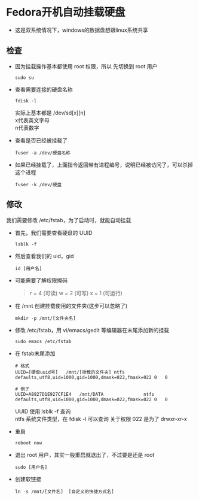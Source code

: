 # Fedora开机自动挂载硬盘

* 这是双系统情况下，windows的数据盘想跟linux系统共享

## 检查

* 因为挂载操作基本都使用 root 权限，所以 先切换到 root 用户

    ```shell {.line-numbers}
    sudo su
    ```

* 查看需要连接的硬盘名称

    ```shell {.line-numbers}
    fdisk -l
    ```

    实际上基本都是 /dev/sd[x][n]\
    x代表英文字母\
    n代表数字

* 查看是否已经被挂载了

    ```shell {.line-numbers}
    fuser -a /dev/硬盘名称
    ```

* 如果已经挂载了，上面指令返回带有进程编号，说明已经被访问了，可以杀掉这个进程

    ```shell {.line-numbers}
    fuser -k /dev/硬盘
    ```

## 修改

我们需要修改 /etc/fstab，为了启动时，就能自动挂载

* 首先，我们需要查看硬盘的 UUID

    ```shell {.line-numbers}
    lsblk -f
    ```

* 然后查看我们的 uid，gid

    ```shell {.line-numbers}
    id [用户名]
    ```

* 可能需要了解权限掩码
    >r = 4 (可读)
    >w = 2 (可写)
    >x = 1 (可运行)

* 在 /mnt 创建挂载使用的文件夹(这步可以忽略了)

    ```shell <.line-numbers>
    mkdir -p /mnt/[文件夹名]
    ```

* 修改 /etc/fstab，用 vi/emacs/gedit 等编辑器在末尾添加新的挂载
  
    ```shell <.line-numbers>
    sudo emacs /etc/fstab
    ```

* 在 fstab末尾添加

    ```shell <.line-numbers>
    # 格式
    UUID=[硬盘uuid号]   /mnt/[挂载的文件夹] ntfs    defaults,utf8,uid=1000,gid=1000,dmask=022,fmask=022 0   0
    ```

    ```shell <.line-numbers>
    # 例子
    UUID=A8927D1E927CF1E4   /mnt/DATA               ntfs    defaults,utf8,uid=1000,gid=1000,dmask=022,fmask=022 0   0
    ```

    UUID 使用 lsblk -f 查询\
    ntfs 系统文件类型，在 fdisk -l 可以查询
    关于权限 022 是为了 drwxr-xr-x

* 重启

    ```shell <.line-numbers>
    reboot now
    ```

* 退出 root 用户，其实一般重启就退出了，不过要是还是 root

    ```shell <.line-numbers>
    sudo [用户名]
    ```

* 创建软链接

    ```shell <.line-numbers>
    ln -s /mnt/[文件名]  [自定义的快捷方式名]
    ```
